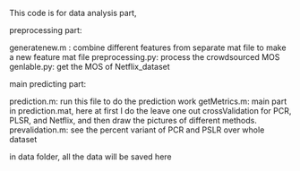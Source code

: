This code is for data analysis part, 

preprocessing part:

  generatenew.m : combine different features from separate mat file to make a new feature mat file
  preprocessing.py: process the crowdsourced MOS
  genlable.py: get the MOS of Netflix_dataset

main predicting part:

  prediction.m: run this file to do the prediction work
  getMetrics.m: main part in prediction.mat, here at first I do the leave one out crossValidation for PCR, PLSR, and Netflix, and then draw the pictures of different methods.
  prevalidation.m:  see the percent variant of PCR and PSLR over whole dataset

in data folder, all the data will be saved here
